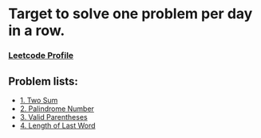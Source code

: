 # Target to solve one problem per day in a row.

<h3 style="align: center"><a href="https://leetcode.com/saiful70/"> Leetcode Profile </a></h3>

## Problem lists:

<!-- - []() -->

- [1. Two Sum](https://leetcode.com/problems/two-sum)
- [2. Palindrome Number](https://leetcode.com/problems/palindrome-number)
- [3. Valid Parentheses](https://leetcode.com/problems/valid-parentheses/)
- [4. Length of Last Word](https://leetcode.com/problems/length-of-last-word/submissions/)
